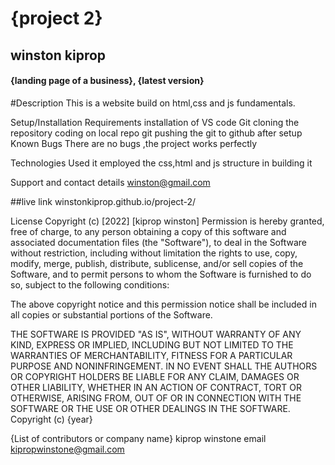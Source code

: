 # {project 2}
## winston kiprop
#### {landing page of a business}, {latest version}
#Description
This is a website build on html,css and js fundamentals.

Setup/Installation Requirements
installation of VS code
Git cloning the repository
coding on local repo
git pushing the git to github after setup
Known Bugs
There are no bugs ,the project works perfectly

Technologies Used
it employed the css,html and js structure in building it

Support and contact details
winston@gmail.com

##live link
winstonkiprop.github.io/project-2/

License
Copyright (c) [2022] [kiprop winston] Permission is hereby granted, free of charge, to any person obtaining a copy of this software and associated documentation files (the "Software"), to deal in the Software without restriction, including without limitation the rights to use, copy, modify, merge, publish, distribute, sublicense, and/or sell copies of the Software, and to permit persons to whom the Software is furnished to do so, subject to the following conditions:

The above copyright notice and this permission notice shall be included in all copies or substantial portions of the Software.

THE SOFTWARE IS PROVIDED "AS IS", WITHOUT WARRANTY OF ANY KIND, EXPRESS OR IMPLIED, INCLUDING BUT NOT LIMITED TO THE WARRANTIES OF MERCHANTABILITY, FITNESS FOR A PARTICULAR PURPOSE AND NONINFRINGEMENT. IN NO EVENT SHALL THE AUTHORS OR COPYRIGHT HOLDERS BE LIABLE FOR ANY CLAIM, DAMAGES OR OTHER LIABILITY, WHETHER IN AN ACTION OF CONTRACT, TORT OR OTHERWISE, ARISING FROM, OUT OF OR IN CONNECTION WITH THE SOFTWARE OR THE USE OR OTHER DEALINGS IN THE SOFTWARE. Copyright (c) {year}

{List of contributors or company name} kiprop winstone email kipropwinstone@gmail.com
